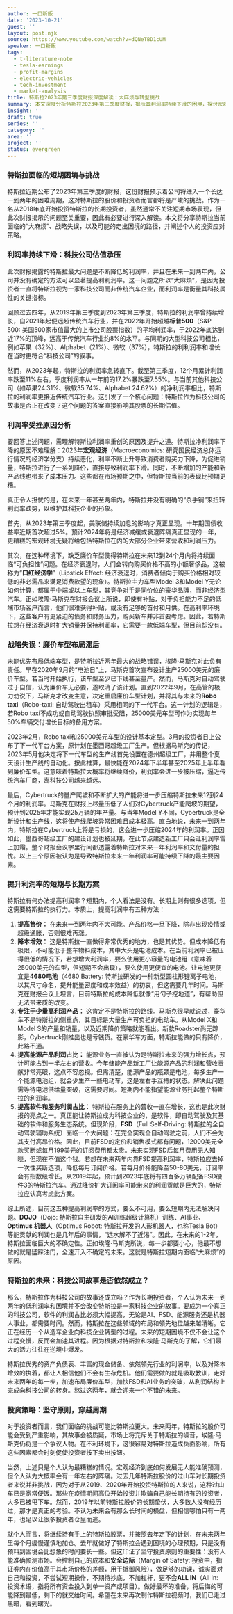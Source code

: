 ```yaml
---
author: 一口新飯
date: '2023-10-21'
guest: ''
layout: post.njk
source: https://www.youtube.com/watch?v=dQNeTBD1cUM
speaker: 一口新飯
tags:
  - t-literature-note
  - tesla-earnings
  - profit-margins
  - electric-vehicles
  - tech-investment
  - market-analysis
title: 特斯拉2023年第三季度财报深度解读：大麻烦与转型挑战
summary: 本文深度分析特斯拉2023年第三季度财报，揭示其利润率持续下滑的困境，探讨宏观经济、战略失误及Cybertruck量产带来的挑战。文章同时评估特斯拉作为科技公司的长期潜力，并分享了作者的个人投资策略。
insight: ''
draft: true
series: ''
category: ''
area: ''
project: ''
status: evergreen
---
```

### 特斯拉面临的短期困境与挑战

特斯拉近期公布了2023年第三季度的财报，这份财报预示着公司将进入一个长达一到两年的困难周期，这对特斯拉的股价和投资者而言都将是严峻的挑战。作为一名从2018年底开始投资特斯拉的长期投资者，虽然通常不关注短期市场表现，但此次财报揭示的问题至关重要，因此有必要进行深入解读。本文将分享特斯拉当前面临的“大麻烦”、战略失误，以及可能的走出困境的路径，并阐述个人的投资应对策略。

### 利润率持续下滑：科技公司估值承压

此次财报揭露的特斯拉最大问题是不断降低的利润率，并且在未来一到两年内，公司并没有确定的方法可以显著提高利利润率。这一问题之所以“大麻烦”，是因为投资者一直将特斯拉视为一家科技公司而非传统汽车企业，而利润率是衡量其科技属性的关键指标。

回顾过去四年，从2019年第三季度到2023年第三季度，特斯拉的利润率曾持续增长，自2021年起便远超传统汽车行业，并在2022年开始超越**标普500**（S&P 500: 美国500家市值最大的上市公司股票指数）的平均利润率，于2022年底达到近17%的顶峰，远高于传统汽车行业约8%的水平。与同期的大型科技公司相比，例如苹果（32%）、Alphabet（21%）、微软（37%），特斯拉的利利润率和增长在当时更符合“科技公司”的叙事。

然而，从2023年起，特斯拉的利润率急转直下。截至第三季度，12个月累计利润率跌至11%左右，季度利润率从一年前的17.2%暴跌至7.55%。与当前其他科技公司（如苹果24.31%、微软35.74%、Alphabet 24.62%）的净利润率相比，特斯拉的利润率更接近传统汽车行业。这引发了一个核心问题：特斯拉作为科技公司的故事是否正在改变？这个问题的答案直接影响其股票的长期估值。

### 利润率受挫原因分析

要回答上述问题，需理解特斯拉利润率重创的原因及提升之道。特斯拉净利润率下降的原因不难理解：2023年**宏观经济**（Macroeconomics: 研究国民经济总体运行情况的经济学分支）持续恶化，利率不断上升导致消费者购买力下降，为促进销量，特斯拉进行了一系列降价，直接导致利润率下滑。同时，不断增加的产能和新产品线也带来了成本压力。这些都在市场预期之中，但特斯拉当前的表现比预期更糟。

真正令人担忧的是，在未来一年甚至两年内，特斯拉并没有明确的“杀手锏”来扭转利润率跌势，以维护其科技企业的形象。

首先，从2023年第三季度起，美联储持续加息的影响才真正显现。十年期国债收益率近期首次超过5%。预计2024年将是经济减缓或衰退阵痛真正显现的一年，更糟糕的宏观环境无疑将给包括特斯拉在内的大部分企业带来营收和利润压力。

其次，在这种环境下，缺乏廉价车型使得特斯拉在未来12到24个月内将持续面临“可负担性”问题。在经济衰退时，人们会转向购买价格不高的小额奢侈品，这被称为“**口红经济学**”（Lipstick Effect: 经济衰退时，消费者倾向于购买价格相对较低的非必需品来满足消费欲望的现象）。特斯拉主力车型Model 3和Model Y无论如何计算，都属于中端或以上车型，其竞争对手是同价位的豪华品牌，而非经济型汽车。正如埃隆·马斯克在财报会议上所说，即使有补贴，对于负担能力不足的低端市场客户而言，他们很难获得补贴，或没有足够的首付和月供。在高利率环境下，这些客户有更紧迫的债务和财务压力，购买新车并非首要考虑。因此，若特斯拉想在经济衰退时扩大销量并保持利润率，它需要一款低端车型，但目前却没有。

### 战略失误：廉价车型布局滞后

未能优先布局低端车型，是特斯拉近两年最大的战略错误，埃隆·马斯克对此负有责任。早在2020年9月的“电池日”上，马斯克首次宣布设计生产25000美元的廉价车型。若当时开始执行，该车型至少已下线甚至量产。然而，马斯克对自动驾驶过于自信，认为廉价车无必要，遂取消了该计划。直到2022年9月，在高管的极力劝说下，马斯克才改变主意，决定重启廉价车型计划，并将其与未来的**Robo taxi**（Robo-taxi: 自动驾驶出租车）采用相同的下一代平台。这一计划的逻辑是，若Robo taxi不成功或自动驾驶执照审批受阻，25000美元车型可作为实现每年50%车辆交付增长目标的备用方案。

2023年2月，Robo taxi和25000美元车型的设计基本定型。3月的投资者日上公布了下一代平台方案，原计划在墨西哥超级工厂生产。但根据马斯克的传记，2023年5月他决定将下一代车型的生产线首先设置在德州超级工厂，并用整个夏天设计生产线的自动化。按此推算，最快能在2024年下半年甚至2025年上半年看到廉价车型。这意味着特斯拉大概率将继续降价，利润率会进一步被压缩，逼近传统汽车厂商，离科技公司越来越远。

最后，Cybertruck的量产爬坡和不断扩大的产能将进一步压缩特斯拉未来12到24个月的利润率。马斯克在财报上尽量压低了人们对Cybertruck产能爬坡的期望，预计到2025年才能实现25万辆的年产量。与当年Model Y不同，Cybertruck是全新设计和生产线，这将使产线爬坡异常困难且成本极高。直白地说，未来一到两年内，特斯拉在Cybertruck上将是亏损的，这会进一步压缩2024年的利润率。正因如此，墨西哥超级工厂的建设计划也被延期，在此节点建造新工厂只会让利润率雪上加霜。整个财报会议字里行间都透露着特斯拉对未来一年利润率和交付量的担忧。以上三个原因被认为是导致特斯拉未来一年利润率可能持续下降的最主要因素。

### 提升利润率的短期与长期方案

特斯拉有何办法提高利润率？短期内，个人看法是没有。长期上则有很多选项，但这需要特斯拉的执行力。本质上，提高利润率有五种方法：

1.  **提高售价：** 在未来一到两年内不大可能。产品价格一旦下降，除非出现疫情或超级通胀，否则很难再涨。
2.  **降本增效：** 这是特斯拉一直做得非常优秀的地方，也是其优势。但成本降低有极限，不可能低于整车物料成本，其中大头是电池成本。在当前利润率已被压得很低的情况下，若想增大利润率，要么使用更小容量的电池组（意味着25000美元的车型，但短期不会出现），要么使用更便宜的电池。让电池更便宜是**4680电池**（4680 Battery: 特斯拉研发的一种新型圆柱形锂离子电池，以其尺寸命名，提升能量密度和成本效益）的初衷，但这需要几年时间。马斯克在财报会议上坦言，目前特斯拉的成本降低就像“用勺子挖地道”，有帮助但无法带来质的改变。
3.  **专注于少量高利润产品：** 这肯定不是特斯拉的路线。马斯克很早就说过，豪华车不是特斯拉的侧重点，其目标是大量生产可负担的电动车。从Model X和Model S的产量和销量，以及近期降价策略就能看出。新款Roadster尚无踪影，Cybertruck刚推出也是亏钱货。在豪华车方面，特斯拉能做的只有降价，此路不通。
4.  **提高能源产品利润占比：** 能源业务一直被认为是特斯拉未来的强力增长点，预计可能占到一半左右的营收。今年储能产品新工厂让能源产品的利润和营收贡献非常亮眼，这点不容忽视。但需清楚，能源产品的瓶颈是电池，每多生产一个能源电池组，就会少生产一些电动车，这是左右手互搏的状态。解决此问题需等待电池供给量突破，这需要时间。短期内不能指望能源业务托起整个特斯拉的利润率。
5.  **提高软件和服务利润占比：** 特斯拉在服务上的营收一直在增长，这也是此次财报的亮点之一。真正能让特斯拉成为科技企业的，是软件，即自动驾驶及其基础的软件和服务生态系统。但现阶段，**FSD**（Full Self-Driving: 特斯拉的全自动驾驶辅助系统）面临一个大问题：在完全实现全自动驾驶之前，人们不会为其支付高昂价格。因此，目前FSD的定价和销售模式都有问题，12000美元全款买断或每月199美元的订阅费用都太贵。未来实现FSD后每月费用无人知晓，但现在不值这个钱。若想在未来两年内靠FSD提高利润率，特斯拉应去掉一次性买断选项，降低每月订阅价格。若每月价格能降至50-80美元，订阅率会有指数级增长。从2019年起，预计到2023年底将有四百多万辆配备FSD硬件3的特斯拉汽车。通过降价扩大订阅率可能带来的利润贡献是巨大的，特斯拉应认真考虑此方案。

综上所述，目前这五种提高利润率的方式，要么不可用，要么短期内无法解决问题。**DOJO**（Dojo: 特斯拉自主研发的AI训练超级计算机）训练、AI事业、**Optimus 机器人**（Optimus Robot: 特斯拉开发的人形机器人，也称Tesla Bot）等能贡献的利润也是几年后的事情，“远水解不了近渴”。因此，在未来的1-2年，特斯拉面临巨大的不确定性。正如埃隆·马斯克所说，每一步都要小心，他最不想做的就是猛踩油门，全速开入不确定的未来。这就是特斯拉短期内面临“大麻烦”的原因。

### 特斯拉的未来：科技公司故事是否依然成立？

那么，特斯拉作为科技公司的故事还成立吗？作为长期投资者，个人认为未来一到两年的低利润率和困境并不会改变特斯拉是一家科技企业的故事。要成为一个真正的科技公司，软件的利润占比必须大幅提高，无论是AI、FSD、能源服务还是机器人事业，都需要时间。然而，特斯拉在这些领域的布局和领先地位越来越清晰。它正在经历一个从造车企业向科技企业转型的过程。未来的短期困境不仅不会让这个过程变慢，反而会加速其进程。因为根据对特斯拉和埃隆·马斯克的了解，它们最大的活力往往在逆境中爆发。

特斯拉优秀的资产负债表、丰富的现金储备、依然领先行业的利润率，以及对降本增效的执着，都让人相信他们不会有生存危机。他们需要做的就是吸取教训，走好未来两年的每一步，加速布局廉价车型，加快FSD和AI业务的突破，从利润结构上完成向科技公司的转身。熬过这两年，就会迎来一个不错的未来。

### 投资策略：坚守原则，穿越周期

对于投资者而言，我们面临的挑战可能比特斯拉更大。未来两年，特斯拉的股价可能会受到严重影响，其故事会被质疑，市场上将充斥关于特斯拉的噪音，埃隆·马斯克仍将是一个争议人物。在不利环境下，这很容易对特斯拉造成负面影响，所有这些因素都会时刻促使投资者按下卖出按钮。

当然，上述只是个人认为最糟糕的情况。宏观经济到底如何发展无人能准确预测，但个人认为大概率会有一年左右的阵痛。过去几年特斯拉股价的过山车对长期投资者来说并非挑战，因为对于从2019、2020年开始投资特斯拉的人来说，这种过山车已是家常便饭。那些在疫情期间高位开始投资并欺骗自己能长期持有的投资者，大多已被甩下车。然而，2019年以前特斯拉股价的长期蛰伏，大多数人没有经历过，那才是真正的考验。不认为未来会有那么长时间的横盘，但相信哪怕只有一两年，也足以让很多投资者仓皇而逃。

就个人而言，将继续持有手上的特斯拉股票，并按照去年定下的计划，在未来两年里每个月缓慢谨慎地加仓。去年就做好了特斯拉会遇到困境的心理预期，只是没有预料到困境会比想象的时间要长一些。但这印证了坚守投资原则的重要性：没有人能准确预测市场。会控制自己的成本和**安全边际**（Margin of Safety: 投资中，指证券内在价值高于其市场价格的差额，用于抵御风险），做足够的功课，诚实面对自己和投资，不尝试短期操作，不期待抄底，不加杠杆，更不会**ALL IN**（All In: 投资术语，指将所有资金投入到单一资产或项目）。做好最坏的准备，将后悔的可能降到最低，剩下的就交给时间。希望在未来再次制作特斯拉视频时，我们已走过黑暗，看到曙光。
